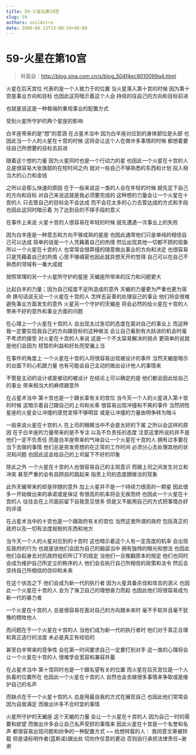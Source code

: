 ```yaml
---
title: 59-火星在第10宫
slug: 59
authors: soilAstro
date: 2008-06-13T23:00:59+08:00
---
```

# 59-火星在第10宫

> 转载自：http://blog.sina.com.cn/s/blog_504f4ec9010099q4.html


火星在后天宫位
代表的是一个人致力于的位置
当火星落入第十宫的时候
因为第十宫是事业方向和目标
也因此这将暗示着这个人会
持续的往自己的方向和目标前进

也就是说这是一种极端的重视事业的配置方式

受到火星所守护的两个星座的影响

白羊座带来的是“想”的意涵
在占星术当中
因为白羊座对应到的身体部位是头部
也因此当一个人的火星在十宫的时候
这将会让这个人在做许多事情的时候
都想着要往自己所想要的目标去前进

随着这个想的力量
因为火星同时也是一个行动力的星
也因此一个火星在十宫的人
总是很容易大张旗鼓的在短时间之内
就对一些自己不够熟悉的东西和计划
投入相当大的心力和金钱

之所以会那么快速的原因
在于一般来说这一类的人会在年轻的时候
就先定下自己的方向和目标
对自己来说这就是我必须要完成的
这种想的力量会让一个火星在十宫的人
只去管自己的目标会不会达成
而不会花太多的心力去管达成的方式和手段
也因此这同时暗示着
为了达到目的不择手段的意义

在事件上来说
火星十宫的人很容易在年轻的时候
就先遭遇一次事业上的失败

因为白羊座是一种意志和方向不够成熟的星座
也因此通常他们只是单纯的相信自己可以达成
简单的说是一个人凭藉着自己的热情
然后出现其他一切都不顾的现象
所以一个火星在十宫的人
也常常会很莽撞的随意做出事业的方向和决定
也很容易只是凭藉着自己的热情
心思不够缜密也因此就异想天开的觉得
自己可以在自己不熟悉的领域有一番大成就

按照常理的另一个火星所守护的星座
天蝎座所带来的压力和问题更大

比起白羊的力量；因为自己程度不足所造成的意外
天蝎的力量更为严重也更为宿命
换句话说无论一个火星在十宫的人
怎样去妥善的处理自己的事业
他们将会很难避免事业方面发生的意外
火星另一个守护的天蝎座
将会必然的给火星在十宫的人
带来不好的意外和事业方面的问题

在心理上一个火星在十宫的人
会出现太过急切的态度在面对自己的事业上
而这种我一定要实现我自己的方向跟目标的这种做法
会让自己看到有大跃进的机会时毫不考虑的接受
对火星在十宫的人来说
这是一个不太容易解决的弱点
更简单的说就是他们会因为
短暂的利益和好处而受骗上当

在事件的角度上
一个火星在十宫的人将很容易出现被设计的事件
当然天蝎座暗示的台面下的心机跟力量
也有可能会自己主动的做出设计他人的事情来

不管是主动的设计或是被动的被设计
在结论上可以确定的是
他们都会因此给自己的事业
带来相当大的麻烦跟意外

在占星术当中
第十宫也是一个跟长辈有关的宫位
当今天一个人的火星进入第十宫的时候
这暗示着自己跟自己的上司和长辈
很容易出现冲撞和不爽的事件
当然阴性星座的火星会让冲撞的感觉变得不够明显
或是让冲撞的力量由明争转为暗斗

一般来说火星在十宫的人
在上司的眼睛当中不会是太好的下属
之所以会这样的原因
在于白羊座的力量带来的是不专注
以及不负责任的态度
注意这里所说的并不是他们一定不负责任
而是白羊座带来的气味会让一个火星在十宫的人
拥有过多要在当下去做的事情
他们总是突发奇想的在正常的工作时间
必须分心去处理其他的状况和问题
也因此这会给自己的上司留下不好的印象

除此之外
一个火星在十宫的人也很容易自己的主观意识
而跟上司之间发生对立和冲突
甚至严重的会有自顾自的跳起来
指责上司的态度跟做法的现象

此外天蝎带来的却是伴随的意外
加上火星并不是一个持续力很高的一颗星
因此很多一开始做出来的承诺或是保证
有很高的机率将会无疾而终
也因此一个火星在十宫的人
往往会在上司面前留下自我意见很多
但是又不能用自己的方式把事情办好的评语

在占星术当中的十宫也是一个跟政府有关的宫位
当然这里所谓的政府
包括真正的政府以及一切有法度规矩的东西和地方

当今天一个人的火星对应到的十宫时
这也暗示着这个人有一定高度的机率
会出现反政府的行为
也就是说他们会因为自己的脑袋当中
拥有独特的眼光和想法
也因此他们会起身去对抗政府组织所订下的规定
当他们一旦推翻原本的规定
他们也同时会成为维护自己所定立的秩序的人
他们会去执行自己所相信的政策和法令
然后去坚持自己所相信的信仰和未来

在这个状态之下
他们会成为新一代的执行者
因为火星具备杀伐和攻击的涵义
也因此一个火星在十宫的人
会为了保卫自己的理想奋力而起
也因此他们将很容易成为新一代的暴力者

一个火星在十宫的人
总是很容易在面对自己的方向跟未来时
毫不手软并且毫不犹豫的牺牲他人

而问题在于一个火星在十宫的人
当他们成为新一代的执行者时
他们对于真正合理和真正适行的法度
未必是真正有经验的

甚至白羊带来的竞争性
会在第一时间要求自己一定要打到对手
这一类的心理将会让一个火星在十宫的人
很难学会宽容和兼容并蓄

在占星术当中
第十宫同时也是一个跟名望有关的位置
而火星在后天宫位是一个人执着的位置所在
也因此一个火星在十宫的人
自然也会去做很多事情来争取或是维护自己的名声

而缺点在于一个火星十宫的人
总是用最自我的方式在展现自己
也因此他们常常会因为自我满足
而做出许多不合时宜的事情

火星所守护的天蝎座
这个天蝎的力量
会让一个火星在十宫的人
因为自己一时的需要和欲望
而做出许多会让自己名声受损的事情来
因此火星在十宫是一个名誉和名声
都很容易出现问题和纷争的一种配置方式
~~
给想转载的人：
我同意文章被转载
但是请标明作者(蓝斯诺)跟出处
切勿作任意的更动
否则自行承担法律责任~谢谢


  